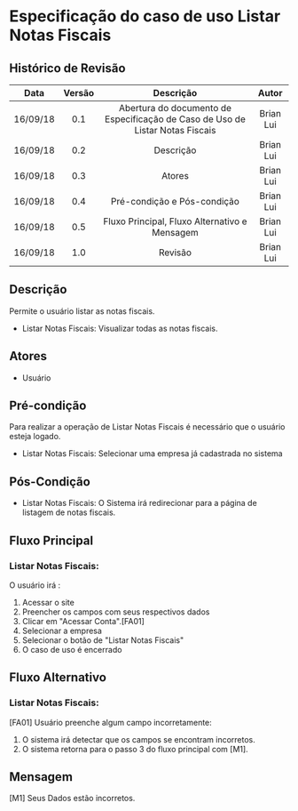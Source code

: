 # Especificação do caso de uso Listar Notas Fiscais

## Histórico de Revisão
| Data | Versão | Descrição | Autor |
|:----:|:------:|:---------:|:-----:|
| 16/09/18 | 0.1 | Abertura do documento de Especificação de Caso de Uso de Listar Notas Fiscais | Brian Lui |
| 16/09/18 | 0.2 | Descrição | Brian Lui |
| 16/09/18 | 0.3 | Atores | Brian Lui |
| 16/09/18 | 0.4 | Pré-condição e Pós-condição | Brian Lui |
| 16/09/18 | 0.5 | Fluxo Principal, Fluxo Alternativo e Mensagem | Brian Lui |
| 16/09/18 | 1.0 | Revisão | Brian Lui |

## Descrição
Permite o usuário listar as notas fiscais.
* Listar Notas Fiscais: Visualizar todas as notas fiscais.

## Atores 
* Usuário

## Pré-condição
Para realizar a operação de Listar Notas Fiscais é necessário que o usuário esteja logado.
* Listar Notas Fiscais: Selecionar uma empresa já cadastrada no sistema

## Pós-Condição
* Listar Notas Fiscais: O Sistema irá redirecionar para a página de listagem de notas fiscais.

## Fluxo Principal
### Listar Notas Fiscais:
O usuário irá :
1. Acessar o site
2. Preencher os campos com seus respectivos dados
3. Clicar em "Acessar Conta".[FA01]
4. Selecionar a empresa
5. Selecionar o botão de "Listar Notas Fiscais"
6. O caso de uso é encerrado

## Fluxo Alternativo
### Listar Notas Fiscais:
[FA01] Usuário preenche algum campo incorretamente:
1. O sistema irá detectar que os campos se encontram incorretos.
2. O sistema retorna para o passo 3 do fluxo principal com [M1].

## Mensagem
[M1] Seus Dados estão incorretos.
